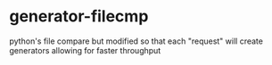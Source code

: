 # generator-filecmp
python's file compare but modified so that each "request" will create generators allowing for faster throughput
